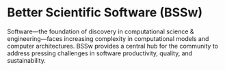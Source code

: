 # Better Scientific Software (BSSw)

Software—the foundation of discovery in computational science & engineering—faces increasing complexity in computational models and computer architectures. BSSw provides a central hub for the community to address pressing challenges in software productivity, quality, and sustainability.

<!---
Slide1 L: ../Articles/Blog/2022-06-Software-Deployment-Bringing-resources-into-effective-acction.md
Slide1 R: ../images/Blog_2206_AE4s_A.png
Slide2 L: ../Articles/ShortArticles/OpenssfBestPracticesBadgeProgram.md
Slide2 R: ../CuratedContent/BusFactor.md
Slide3 L: ../Articles/Blog/2022-05-build-integration-testing.md
Slide3 R: ../images/Blog_2205_SIAMPP22_B.png
Slide4 L: ../Articles/Blog/2022-05-trusted-cyberinfrastructure.md 
Slide4 R: ../images/Blog_2205_VRubin.png
Slide5 L: ../Events/hpcbp-065-precice-ecosystem.md
Slide5 R: ../Events/2022-10-rses-in-escience.md
Slide6 L: ../Events/2022-09-US-RSE-Workshop.md
Slide6 R  ../Events/2022-11-Correctness-HPC.md
--->

<!---
Note: We have had up to 7 L and R panels in the carousel, even if the current carousel may be shorter.

Caution: Blank line after first comment mark (or before last comment mark) causes build failure.
LCM: Saving for use again later
Slide1 R: ../images/Blog_2204_CardsNotes.png
Slide2 L: ../Articles/Blog/2022-04-wosss-workshop-series.md
Slide2 R: ../images/Blog_2204_WoSSSlogo.png 
Slide3 L: ../CuratedContent/GitTutorialAndReferenceCollection.md
Slide3 R: ../CuratedContent/InclusivityBugs.md
Slide4 L: ../CuratedContent/CMakeTutorialAndReferenceResources.md
Slide4 R: ../CuratedContent/ChanZuckInitiative.md
Slide5 L: ../Events/2022-05-ECP22-BOF.md
Slide5 R: ../Events/2022-05-diverse-turner.md
Slide6 L: ../Events/2022-05-isc-sw-events.md
Slide6 R: ../Events/2022-06-pasc-sw-events.md
Slide7 L: ../Events/2022-hpc-workforcedevel-webinar-mentor.md
Slide7 R: ../Events/hpcbp-063-temporalanalysis.md
--->

<!---
[Site Overview](SiteOverview.md)

[Communities Overview](CommunitiesOverview.md)

[Intro to CSE](IntroToCse.md)

[Intro to HPC](IntroToHpc.md)

--->
